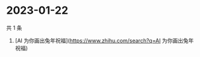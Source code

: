 # 2023-01-22

共 1 条

<!-- BEGIN -->
<!-- 最后更新时间 Sun Jan 22 2023 08:32:26 GMT+0800 (China Standard Time) -->

1. [AI 为你画出兔年祝福](https://www.zhihu.com/search?q=AI 为你画出兔年祝福)

<!-- END -->
